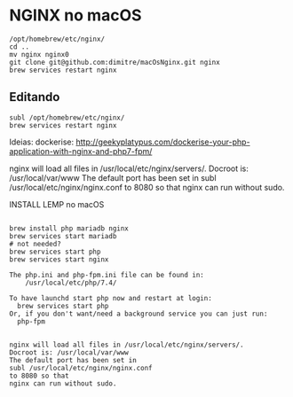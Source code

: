 # NGINX no macOS


```
/opt/homebrew/etc/nginx/
cd ..
mv nginx nginx0
git clone git@github.com:dimitre/macOsNginx.git nginx
brew services restart nginx
```

## Editando
```
subl /opt/homebrew/etc/nginx/
brew services restart nginx
```

Ideias: dockerise: 
http://geekyplatypus.com/dockerise-your-php-application-with-nginx-and-php7-fpm/

nginx will load all files in /usr/local/etc/nginx/servers/.
Docroot is: /usr/local/var/www
The default port has been set in 
subl /usr/local/etc/nginx/nginx.conf 
to 8080 so that
nginx can run without sudo.


INSTALL LEMP no macOS
```

brew install php mariadb nginx
brew services start mariadb  
# not needed?
brew services start php 
brew services start nginx  

The php.ini and php-fpm.ini file can be found in:  
    /usr/local/etc/php/7.4/  
  
To have launchd start php now and restart at login:  
  brew services start php  
Or, if you don't want/need a background service you can just run:  
  php-fpm  
  
  
nginx will load all files in /usr/local/etc/nginx/servers/.  
Docroot is: /usr/local/var/www  
The default port has been set in   
subl /usr/local/etc/nginx/nginx.conf   
to 8080 so that  
nginx can run without sudo.  

```

